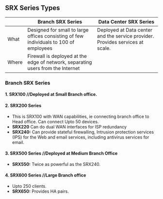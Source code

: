 ## SRX Series Types

||Branch SRX Series|Data Center SRX Series|
|---|---|---|
|What|Designed for small to large offices consisting of few individuals to 100 of employees|Deployed at Data center and the service provider. Provides services at scale.|
|Where|Firewall is deployed at the edge of network, separating users from the Internet||

### Branch SRX Series
#### 1. SRX100   //Deployed at Small Branch office.
#### 2. SRX200 Series
  - This is SRX100 with WAN capabilities, ie connecting branch office to Head office. Can connect Upto 50 devices.
  - **SRX220** Can do dual WAN interfaces for ISP redundancy
  - **SRX240:** Can provide stateful firewalling, Intrusion protection services (IPS) for the Web and email services, including antivirus services for email.
#### 3. SRX500 Series   //Deployed at Medium Branch Office
  - **SRX550:** Twice as powerful as the SRX240. 
#### 4. SRX600 Series       //Large Branch office
  - Upto 250 clients.
  - **SRX650:** Provides HA pairs.
